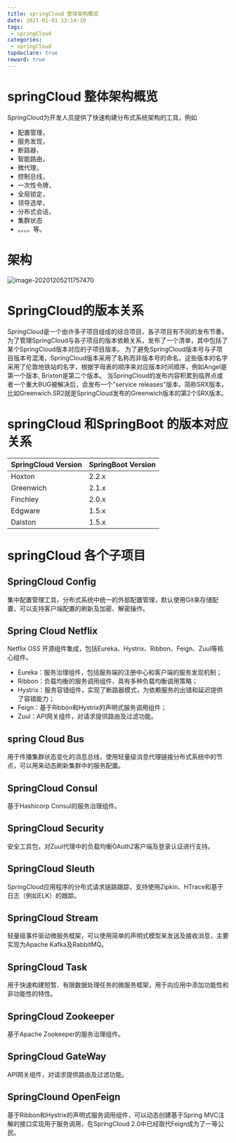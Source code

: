 ```yaml
---
title: springCloud 整体架构概览
date: 2021-01-01 13:14:10
tags:
 - springCloud
categories:
 - springCloud
topdeclare: true
reward: true
---
```


# springCloud 整体架构概览



SpringCloud为开发人员提供了快速构建分布式系统架构的工具，例如

- 配置管理，
- 服务发现，
- 断路器，
- 智能路由，
- 微代理，
- 控制总线，
- 一次性令牌，
- 全局锁定，
- 领导选举，
- 分布式会话，
- 集群状态
- 。。。。等。

# 架构

![image-20201205211757470](/zbcn.github.io/assets/postImg/springCloud/springcloud-00spring架构览/image-20201205211757470.png)

<!--more-->

# SpringCloud的版本关系

SpringCloud是一个由许多子项目组成的综合项目，各子项目有不同的发布节奏。 为了管理SpringCloud与各子项目的版本依赖关系，发布了一个清单，其中包括了某个SpringCloud版本对应的子项目版本。 为了避免SpringCloud版本号与子项目版本号混淆，SpringCloud版本采用了名称而非版本号的命名，这些版本的名字采用了伦敦地铁站的名字，根据字母表的顺序来对应版本时间顺序，例如Angel是第一个版本, Brixton是第二个版本。 当SpringCloud的发布内容积累到临界点或者一个重大BUG被解决后，会发布一个"service releases"版本，简称SRX版本，比如Greenwich.SR2就是SpringCloud发布的Greenwich版本的第2个SRX版本。

# springCloud 和SpringBoot 的版本对应关系

| SpringCloud Version | SpringBoot Version |
| ------------------- | ------------------ |
| Hoxton              | 2.2.x              |
| Greenwich           | 2.1.x              |
| Finchley            | 2.0.x              |
| Edgware             | 1.5.x              |
| Dalston             | 1.5.x              |



# springCloud 各个子项目

## SpringCloud Config

集中配置管理工具，分布式系统中统一的外部配置管理，默认使用Git来存储配置，可以支持客户端配置的刷新及加密、解密操作。

## Spring Cloud Netflix

Netflix OSS 开源组件集成，包括Eureka、Hystrix、Ribbon、Feign、Zuul等核心组件。

- Eureka：服务治理组件，包括服务端的注册中心和客户端的服务发现机制；
- Ribbon：负载均衡的服务调用组件，具有多种负载均衡调用策略；
- Hystrix：服务容错组件，实现了断路器模式，为依赖服务的出错和延迟提供了容错能力；
- Feign：基于Ribbon和Hystrix的声明式服务调用组件；
- Zuul：API网关组件，对请求提供路由及过滤功能。

## spring Cloud Bus



用于传播集群状态变化的消息总线，使用轻量级消息代理链接分布式系统中的节点，可以用来动态刷新集群中的服务配置。



## SpringCloud Consul

基于Hashicorp Consul的服务治理组件。



## SpringCloud Security

安全工具包，对Zuul代理中的负载均衡OAuth2客户端及登录认证进行支持。



## SpringCloud Sleuth

SpringCloud应用程序的分布式请求链路跟踪，支持使用Zipkin、HTrace和基于日志（例如ELK）的跟踪。

## SpringCloud Stream

轻量级事件驱动微服务框架，可以使用简单的声明式模型来发送及接收消息，主要实现为Apache Kafka及RabbitMQ。

## SpringCloud Task

用于快速构建短暂、有限数据处理任务的微服务框架，用于向应用中添加功能性和非功能性的特性。



## SpringCloud Zookeeper



基于Apache Zookeeper的服务治理组件。



## SpringCloud GateWay

API网关组件，对请求提供路由及过滤功能。



## SpringClound OpenFeign

基于Ribbon和Hystrix的声明式服务调用组件，可以动态创建基于Spring MVC注解的接口实现用于服务调用，在SpringCloud 2.0中已经取代Feign成为了一等公民。

